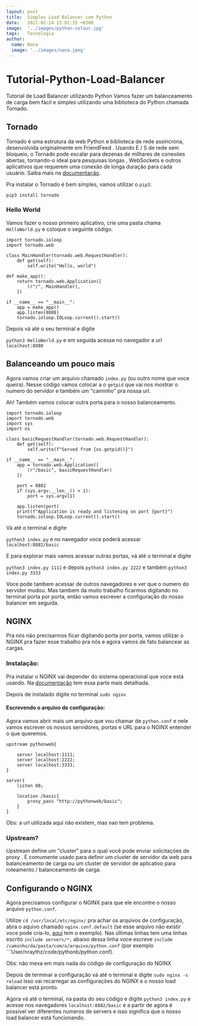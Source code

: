 ```yaml
---
layout: post
title:  Simples Load Balancer com Python
date:   2021-02-14 15:01:35 +0300
image:  '../images/python-colour.jpg'
tags:   Tecnologia
author:
  name: Nana
  image: '../images/nana.jpeg'
---
```

# Tutorial-Python-Load-Balancer
Tutorial de Load Balancer utilizando Python
Vamos fazer um balanceamento de carga bem fácil e simples utilizando uma biblioteca do Python chamada Tornado. 

## Tornado
Tornado é uma estrutura da web Python e biblioteca de rede assíncrona, desenvolvida originalmente em FriendFeed . Usando E / S de rede sem bloqueio, o Tornado pode escalar para dezenas de milhares de conexões abertas, tornando-o ideal para pesquisas longas , WebSockets e outros aplicativos que requerem uma conexão de longa duração para cada usuário.
Saiba mais na [documentação](https://www.tornadoweb.org/en/stable/).

Pra instalar o Tornado é bem simples, vamos utilizar o ```pip3```:

```pip3 install tornado``` 

### Hello World

Vamos fazer o nosso primeiro aplicativo, crie uma pasta chama ```HelloWorld.py``` e coloque o seguinte código. 

```
import tornado.ioloop
import tornado.web

class MainHandler(tornado.web.RequestHandler):
    def get(self):
        self.write("Hello, world")

def make_app():
    return tornado.web.Application([
        (r"/", MainHandler),
    ])

if __name__ == "__main__":
    app = make_app()
    app.listen(8888)
    tornado.ioloop.IOLoop.current().start()
````

Depois vá até o seu terminal e digite

```python3 HelloWorld.py``` e em seguida acesse no navegador a url ```localhost:8888```

## Balanceando um pouco mais 

Agora vamos criar um arquivo chamado ```index.py``` (ou outro nome que voce queira). Nesse código vamos colocar a o ```getpid``` que vai nos mostrar o numero do servidor e também um "caminho" pra nossa url. 

Ah! Também vamos colocar outra porta para o nosso balanceamento. 

```
import tornado.ioloop
import tornado.web
import sys
import os

class basicRequestHandler(tornado.web.RequestHandler):
    def get(self):
        self.write(f"Served from {os.getpid()}")

if __name__ == "__main__":
    app = tornado.web.Application([
        (r"/basic", basicRequestHandler)
    ])

    port = 8882
    if (sys.argv.__len__() > 1):
        port = sys.argv[1]

    app.listen(port)
    print(f"Application is ready and listening on port {port}")
    tornado.ioloop.IOLoop.current().start()
```

Vá até o terminal e digite 

```python3 index.py``` e no navegador voce poderá acessar ```localhost:8882/basic```

E para explorar mais vamos acessar outras portas, vá até o terminal e digite 

```python3 index.py 1111``` e depois ```python3 index.py 2222``` e também  ```python3 index.py 3333```

Voce pode tambem acessar de outros navegadores e ver que o numero do servidor mudou. Mas tambem da muito trabalho ficarmos digitando no terminal porta por porta, então vamos escrever a configuração do nosso balancer em seguida. 


## NGINX 
Pra nós não precisarmos ficar digitando porta por porta, vamos utilizar o NGINX pra fazer esse trabalho pra nós e agora vamos de fato balancear as cargas. 

### Instalação:
Pra instalar o NGINX vai depender do sistema operacional que voce está usando. Na [documentação](https://docs.nginx.com/nginx/admin-guide/installing-nginx/installing-nginx-open-source/) tem essa parte mais detalhada.

Depois de instalado digite no terminal ```sudo nginx```

#### Escrevendo o arquivo de configuração: 
Agora vamos abrir mais um arquivo que vou chamar de ```python.conf``` e nele vamos escrever os nossos servidores, portas e URL para o NGINX entender o que queremos.

```
upstream pythonweb{
    
    server localhost:1111;
    server localhost:2222;
    server localhost:3333;
}

server{
    listen 80;

    location /basic{
        proxy_pass "http://pythonweb/basic";
    }
}
```

Obs: a url utilizada aqui não existem, mas nao tem problema. 

### Upstream? 
Upstream define um "cluster" para o qual você pode enviar solicitações de proxy . É comumente usado para definir um cluster de servidor da web para balanceamento de carga ou um cluster de servidor de aplicativo para roteamento / balanceamento de carga.

## Configurando o NGINX
Agora precisamos configurar o NGINX para que ele encontre o nosso arquivo ```python.conf```. 

Utilize ```cd /usr/local/etc/nginx/``` pra achar os arquivos de configuração, abra o aquivo chamado ```nginx.conf.default``` (se esse arquivo não existir voce pode cria-lo, [aqui](/Tutorial-Python-Load-Balancer/nginx.conf.default) tem o exemplo). 
Nas últimas linhas tem uma linhas escrito ```include servers/*;``` abaixo dessa linha voce escreve ```include /caminho/da/pasta/com/o/arquivo/python.conf``` (por exemplo ```User/nraythz/code/pythonb/python.conf).

Obs: não mexa em mais nada do código de configuração do NGINX

Depois de terminar a configuração vá até o terminal e digite ```sudo nginx -s reload``` isso vai recarregar as configurações do NGINX e o nosso load balancer está pronto. 

Agora vá até o terminal, na pasta do seu código e digite ```python3 index.py``` e acesse nos navegadores ```localhost:8882/basic``` e a partir de agora é possível ver diferentes numeros de servers e isso significa que o nosso load balancer está funcionando.